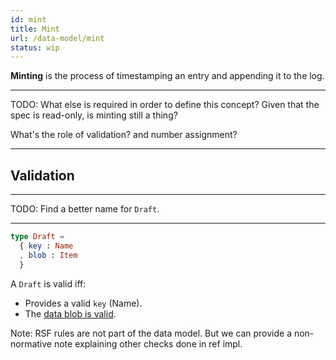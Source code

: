 ```yaml
---
id: mint
title: Mint
url: /data-model/mint
status: wip
---
```


**Minting** is the process of timestamping an entry and appending it to the log.

***
TODO: What else is required in order to define this concept? Given that the
spec is read-only, is minting still a thing?

What's the role of validation? and number assignment?
***

## Validation

***
TODO: Find a better name for  `Draft`.
***

```elm
type Draft =
  { key : Name
  , blob : Item
  }
```

A `Draft` is valid iff:

* Provides a valid `key` (Name).
* The [data blob is valid](/glossary/item#validate).


Note: RSF rules are not part of the data model. But we can provide a
non-normative note explaining other checks done in ref impl.
